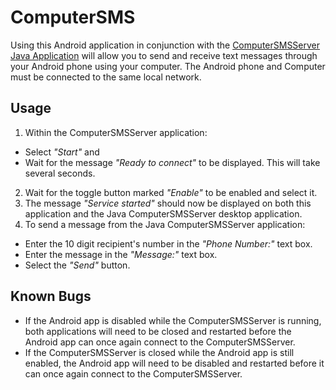 # ComputerSMS

Using this Android application in conjunction with the [ComputerSMSServer Java Application](https://github.com/JacobMDavidson/ComputerSMSServer) will allow you to send and receive text messages through your Android phone using your computer. The Android phone and Computer must be connected to the same local network.

## Usage

1. Within the ComputerSMSServer application:
  * Select *"Start"* and
  * Wait for the message *"Ready to connect"* to be displayed. This will take several seconds.
2. Wait for the toggle button marked *"Enable"* to be enabled and select it.
3. The message *"Service started"* should now be displayed on both this application and the Java ComputerSMSServer desktop application.
4. To send a message from the Java ComputerSMSServer application:
  * Enter the 10 digit recipient's number in the *"Phone Number:"* text box.
  * Enter the message in the *"Message:"* text box.
  * Select the *"Send"* button.

## Known Bugs

* If the Android app is disabled while the ComputerSMSServer is running, both applications will need to be closed and restarted before the Android app can once again connect to the ComputerSMSServer.
* If the ComputerSMSServer is closed while the Android app is still enabled, the Android app will need to be disabled and restarted before it can once again connect to the ComputerSMSServer.
